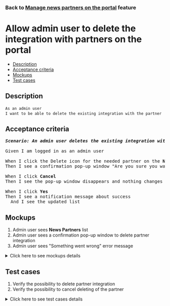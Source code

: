 ### Back to [Manage news partners on the portal](../../) feature

# Allow admin user to delete the integration with partners on the portal

- [Description](#description)
- [Acceptance criteria](#acceptance-criteria)
- [Mockups](#mockups)
- [Test cases](#test-cases)

## Description

    As an admin user
    I want to be able to delete the existing integration with the partner

## Acceptance criteria

<pre>
<b><i>Scenario: An admin user deletes the existing integration with the partner on the <b>News Partners</b> page</i></b>

Given I am logged in as an admin user

When I click the Delete icon for the needed partner on the <b>News Partners</b> page
Then I see a confirmation pop-up window "Are you sure you want to delete the integration with {partner's name}?"

When I click <b>Cancel</b>
Then I see the pop-up window disappears and nothing changes

When I click <b>Yes</b>
Then I see a notification message about success
  And I see the updated list
</pre>

## Mockups

1. Admin user sees <b>News Partners</b> list
2. Admin user sees a confirmation pop-up window to delete partner integration
3. Admin user sees "Something went wrong" error message

<details>
  <summary>Click here to see mockups details</summary>

**1. Admin user sees News Partners list:**

![Admin user sees News Partners list](/products/sport_news_portal/web_application_features/manage_news_partners/images/news_partners_list.png)

**2. Admin user sees a confirmation pop-up window to delete partner integration:**

![Admin user sees a confirmation pop-up window to delete partner integration](/products/sport_news_portal/web_application_features/manage_news_partners/images/delete_news_partner_warning_popup.png)

**3. Admin user sees "Something went wrong" error message:**

![Admin user sees "Something went wrong" error message](/products/sport_news_portal/web_application_features/manage_news_partners/images/something_went_wrong_popup.png)

</details>

## Test cases

1. Verify the possibility to delete partner integration
2. Verify the possibility to cancel deleting of the partner

<details>
  <summary>Click here to see test cases details</summary>

### **#1. Verify the possibility to delete partner integration**

|Preconditions|Steps|Expected result
--------------|-----|----------
|- Log in with admin account</br>- Go to the <b>News Partners</b> configuration page</br>- There is some partner added|1) In the partner row, click the Delete icon</br>2) Click <b>Delete</b>|1) Popover to confirm deleting appears</br>2) The news partner is removed from the list. Users can add new partners in the drop-down list again|

### **#2. Verify the possibility to cancel deleting of the partner**

|Preconditions|Steps|Expected result
--------------|-----|----------
|- Log in with admin account</br>- Go to the <b>News Partners</b> configuration page</br>- There is some partner added|1) In the partner row, click the Delete icon</br>2) Click <b>Cancel</b>|1) Popover to confirm deleting appears</br>2) The news partner is still present|
</details>
